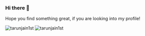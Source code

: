 ### Hi there 👋

Hope you find something great, if you are looking into my profile!

<img src="https://github-readme-stats.vercel.app/api/top-langs?username=tarunjain1st&show_icons=true" alt="tarunjain1st" />
<img src="https://github-readme-stats.vercel.app/api?username=tarunjain1st&show_icons=true" alt="tarunjain1st" /> 




<!--
**tarunjain1st/tarunjain1st** is a ✨ _special_ ✨ repository because its `README.md` (this file) appears on your GitHub profile.

Here are some ideas to get you started:

- 🔭 I’m currently working on ...
- 🌱 I’m currently learning ...
- 👯 I’m looking to collaborate on ...
- 🤔 I’m looking for help with ...
- 💬 Ask me about ...
- 📫 How to reach me: ...
- 😄 Pronouns: ...
- ⚡ Fun fact: ...
-->
